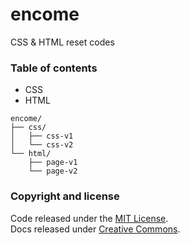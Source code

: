 # encome
CSS & HTML reset codes

### Table of contents

- CSS
- HTML

```
encome/
├── css/
│   ├── css-v1
│   └── css-v2
└── html/
    ├── page-v1
    └── page-v2
```

### Copyright and license

Code released under the [MIT License](https://github.com/edwin5552/encome/blob/master/LICENSE).<br>
Docs released under [Creative Commons](https://github.com/edwin5552/encome/blob/master/LICENSE).

